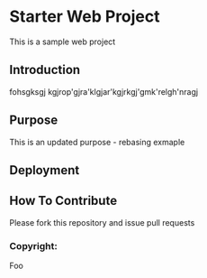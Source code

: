 # Starter Web Project

This is a sample web project

## Introduction

fohsgksgj kgjrop'gjra'klgjar'kgjrkgj'gmk'relgh'nragj

## Purpose
This is an updated purpose - rebasing exmaple

## Deployment

## How To Contribute
Please fork this repository and issue pull requests

### Copyright:
Foo
